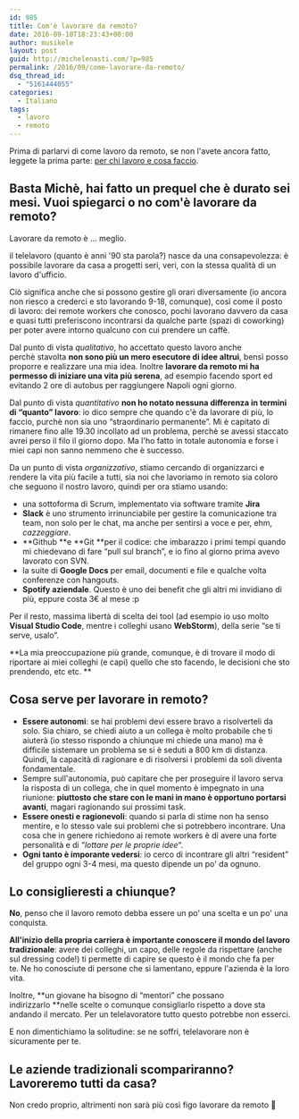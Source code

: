 ```yaml
---
id: 985
title: Com'è lavorare da remoto?
date: 2016-09-18T18:23:43+00:00
author: musikele
layout: post
guid: http://michelenasti.com/?p=985
permalink: /2016/09/come-lavorare-da-remoto/
dsq_thread_id:
  - "5161444055"
categories:
  - Italiano
tags:
  - lavoro
  - remoto
---
```

Prima di parlarvi di come lavoro da remoto, se non l'avete ancora fatto, leggete la prima parte: [per chi lavoro e cosa faccio](http://michelenasti.com/2016/09/come-ho-cambiato-lavoro-prequel-di-come-lavorare-da-remoto).

## Basta Michè, hai fatto un prequel che è durato sei mesi. Vuoi spiegarci o no com'è lavorare da remoto?

Lavorare da remoto è ... meglio.

il telelavoro (quanto è anni '90 sta parola?) nasce da una consapevolezza: è possibile lavorare da casa a progetti seri, veri, con la stessa qualità di un lavoro d'ufficio.

Ciò significa anche che si possono gestire gli orari diversamente (io ancora non riesco a crederci e sto lavorando 9-18, comunque), così come il posto di lavoro: dei remote workers che conosco, pochi lavorano davvero da casa e quasi tutti preferiscono incontrarsi da qualche parte (spazi di coworking) per poter avere intorno qualcuno con cui prendere un caffè.

Dal punto di vista _qualitativo_, ho accettato questo lavoro anche perchè stavolta **non sono più un mero esecutore di idee altrui**, bensì posso proporre e realizzare una mia idea. Inoltre **lavorare da remoto mi ha permesso di iniziare una vita più serena**, ad esempio facendo sport ed evitando 2 ore di autobus per raggiungere Napoli ogni giorno.

Dal punto di vista _quantitativo_ **non ho notato nessuna differenza in termini di &#8220;quanto&#8221; lavoro**: io dico sempre che quando c'è da lavorare di più, lo faccio, purchè non sia uno &#8220;straordinario permanente&#8221;. Mi è capitato di rimanere fino alle 19.30 incollato ad un problema, perchè se avessi staccato avrei perso il filo il giorno dopo. Ma l'ho fatto in totale autonomia e forse i miei capi non sanno nemmeno che è successo.

Da un punto di vista _organizzativo_, stiamo cercando di organizzarci e rendere la vita più facile a tutti, sia noi che lavoriamo in remoto sia coloro che seguono il nostro lavoro, quindi per ora stiamo usando:

  * una sottoforma di Scrum, implementato via software tramite **Jira**
  * **Slack** è uno strumento irrinunciabile per gestire la comunicazione tra team, non solo per le chat, ma anche per sentirsi a voce e per, ehm, _cazzeggiare_.
  * **Github **e **Git **per il codice: che imbarazzo i primi tempi quando mi chiedevano di fare &#8220;pull sul branch&#8221;, e io fino al giorno prima avevo lavorato con SVN.
  * la suite di **Google Docs** per email, documenti e file e qualche volta conferenze con hangouts.
  * **Spotify aziendale**. Questo è uno dei benefit che gli altri mi invidiano di più, eppure costa 3€ al mese :p

Per il resto, massima libertà di scelta dei tool (ad esempio io uso molto **Visual Studio Code**, mentre i colleghi usano **WebStorm**), della serie &#8220;se ti serve, usalo&#8221;.

**La mia preoccupazione più grande, comunque, è di trovare il modo di riportare ai miei colleghi (e capi) quello che sto facendo, le decisioni che sto prendendo, etc etc. **

## Cosa serve per lavorare in remoto?

  * **Essere autonomi**: se hai problemi devi essere bravo a risolverteli da solo. Sia chiaro, se chiedi aiuto a un collega è molto probabile che ti aiuterà (io stesso rispondo a chiunque mi chiede una mano) ma è difficile sistemare un problema se si è seduti a 800 km di distanza. Quindi, la capacità di ragionare e di risolversi i problemi da soli diventa fondamentale.
  * Sempre sull'autonomia, può capitare che per proseguire il lavoro serva la risposta di un collega, che in quel momento è impegnato in una riunione: **piuttosto che stare con le mani in mano è opportuno portarsi avanti**, magari ragionando sui prossimi task.
  * **Essere onesti e ragionevoli**: quando si parla di stime non ha senso mentire, e lo stesso vale sui problemi che si potrebbero incontrare. Una cosa che in genere richiedono ai remote workers è di avere una forte personalità e di &#8220;_lottare per le proprie idee_&#8220;.
  * **Ogni tanto è imporante vedersi**: io cerco di incontrare gli altri &#8220;resident&#8221; del gruppo ogni 3-4 mesi, ma questo dipende un po' da ognuno.

## Lo consiglieresti a chiunque?

**No**, penso che il lavoro remoto debba essere un po' una scelta e un po' una conquista.

**All'inizio della propria carriera è importante conoscere il mondo del lavoro tradizionale**: avere dei colleghi, un capo, delle regole da rispettare (anche sul dressing code!) ti permette di capire se questo è il mondo che fa per te. Ne ho conosciute di persone che si lamentano, eppure l'azienda è la loro vita.

Inoltre, **un giovane ha bisogno di &#8220;mentori&#8221; che possano indirizzarlo **nelle scelte o comunque consigliarlo rispetto a dove sta andando il mercato. Per un telelavoratore tutto questo potrebbe non esserci.

E non dimentichiamo la solitudine: se ne soffri, telelavorare non è sicuramente per te.

## Le aziende tradizionali scompariranno? Lavoreremo tutti da casa?

Non credo proprio, altrimenti non sarà più così figo lavorare da remoto 🙂